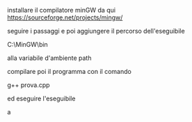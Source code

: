 installare il compilatore minGW da qui https://sourceforge.net/projects/mingw/

seguire i passaggi e poi aggiungere il percorso dell'eseguibile

C:\MinGW\bin

alla variabile d'ambiente path

compilare poi il programma con il comando

g++ prova.cpp

ed eseguire l'eseguibile

a